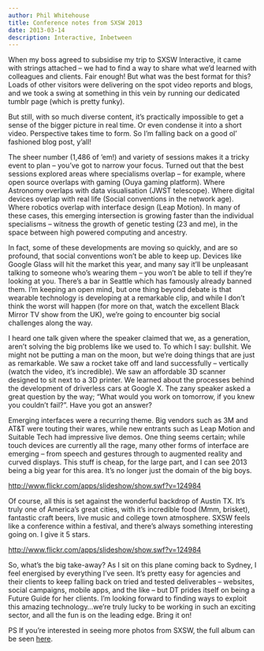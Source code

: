 ```yaml
---
author: Phil Whitehouse
title: Conference notes from SXSW 2013
date: 2013-03-14
description: Interactive, Inbetween
---
```


When my boss agreed to subsidise my trip to SXSW Interactive, it came with strings attached – we had to find a way to share what we’d learned with colleagues and clients. Fair enough! But what was the best format for this? Loads of other visitors were delivering on the spot video reports and blogs, and we took a swing at something in this vein by running our dedicated tumblr page (which is pretty funky).

But still, with so much diverse content, it’s practically impossible to get a sense of the bigger picture in real time. Or even condense it into a short video. Perspective takes time to form. So I’m falling back on a good ol’ fashioned blog post, y’all!

The sheer number (1,486 of ’em!) and variety of sessions makes it a tricky event to plan – you’ve got to narrow your focus. Turned out that the best sessions explored areas where specialisms overlap – for example, where open source overlaps with gaming (Ouya gaming platform). Where Astronomy overlaps with data visualisation (JWST telescope). Where digital devices overlap with real life (Social conventions in the network age). Where robotics overlap with interface design (Leap Motion). In many of these cases, this emerging intersection is growing faster than the individual specialisms – witness the growth of genetic testing (23 and me), in the space between high powered computing and ancestry.

In fact, some of these developments are moving so quickly, and are so profound, that social conventions won’t be able to keep up. Devices like Google Glass will hit the market this year, and many say it’ll be unpleasant talking to someone who’s wearing them – you won’t be able to tell if they’re looking at you. There’s a bar in Seattle which has famously already banned them. I’m keeping an open mind, but one thing beyond debate is that wearable technology is developing at a remarkable clip, and while I don’t think the worst will happen (for more on that, watch the excellent Black Mirror TV show from the UK), we’re going to encounter big social challenges along the way.

I heard one talk given where the speaker claimed that we, as a generation, aren’t solving the big problems like we used to. To which I say: bullshit. We might not be putting a man on the moon, but we’re doing things that are just as remarkable. We saw a rocket take off and land successfully – vertically (watch the video, it’s incredible). We saw an affordable 3D scanner designed to sit next to a 3D printer. We learned about the processes behind the development of driverless cars at Google X. The zany speaker asked a great question by the way; “What would you work on tomorrow, if you knew you couldn’t fail?”. Have you got an answer?

Emerging interfaces were a recurring theme. Big vendors such as 3M and AT&T were touting their wares, while new entrants such as Leap Motion and Suitable Tech had impressive live demos. One thing seems certain; while touch devices are currently all the rage, many other forms of interface are emerging – from speech and gestures through to augmented reality and curved displays. This stuff is cheap, for the large part, and I can see 2013 being a big year for this area. It’s no longer just the domain of the big boys.

http://www.flickr.com/apps/slideshow/show.swf?v=124984

Of course, all this is set against the wonderful backdrop of Austin TX. It’s truly one of America’s great cities, with it’s incredible food (Mmm, brisket), fantastic craft beers, live music and college town atmosphere. SXSW feels like a conference within a festival, and there’s always something interesting going on. I give it 5 stars.

http://www.flickr.com/apps/slideshow/show.swf?v=124984

So, what’s the big take-away? As I sit on this plane coming back to Sydney, I feel energised by everything I’ve seen. It’s pretty easy for agencies and their clients to keep falling back on tried and tested deliverables – websites, social campaigns, mobile apps, and the like – but DT prides itself on being a Future Guide for her clients. I’m looking forward to finding ways to exploit this amazing technology…we’re truly lucky to be working in such an exciting sector, and all the fun is on the leading edge. Bring it on!

PS If you’re interested in seeing more photos from SXSW, the full album can be seen [here](http://www.flickr.com/photos/philliecasablanca/sets/72157632986964643/).
